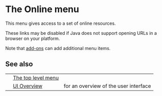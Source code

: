 # The Online menu
This menu gives access to a set of online resources.

These links may be disabled if Java does not support opening URLs in a browser on your platform.

Note that [add-ons](HelpStartConceptsAddons) can add additional menu items.
## See also
<table>
<tr><td></td><td><a href='HelpUiTlmenuTlmenu'>The top level menu</a></td><td></td></tr>
<tr><td></td><td><a href='HelpUiOverview'>UI Overview</a></td><td>for an overview of the user interface</td></tr>
</table>